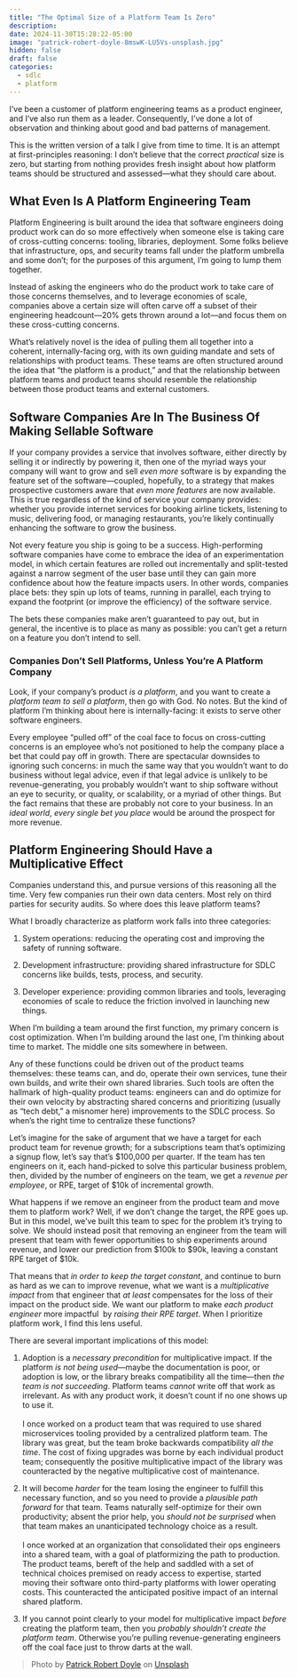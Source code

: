 ```yaml
---
title: "The Optimal Size of a Platform Team Is Zero"
description:
date: 2024-11-30T15:28:22-05:00
image: "patrick-robert-doyle-8mswK-LU5Vs-unsplash.jpg"
hidden: false
draft: false
categories:
  - sdlc
  - platform
---
```


I’ve been a customer of platform engineering teams as a product engineer, and I’ve also run them as a leader. Consequently, I’ve done a lot of observation and thinking about good and bad patterns of management.

This is the written version of a talk I give from time to time. It is an attempt at first-principles reasoning: I don’t believe that the correct _practical_ size is zero, but starting from nothing provides fresh insight about how platform teams should be structured and assessed—what they should care about.

## What Even Is A Platform Engineering Team

Platform Engineering is built around the idea that software engineers doing product work can do so more effectively when someone else is taking care of cross-cutting concerns: tooling, libraries, deployment. Some folks believe that infrastructure, ops, and security teams fall under the platform umbrella and some don’t; for the purposes of this argument, I’m going to lump them together.

Instead of asking the engineers who do the product work to take care of those concerns themselves, and to leverage economies of scale, companies above a certain size will often carve off a subset of their engineering headcount—20% gets thrown around a lot—and focus them on these cross-cutting concerns.

What’s relatively novel is the idea of pulling them all together into a coherent, internally-facing org, with its own guiding mandate and sets of relationships with product teams. These teams are often structured around the idea that “the platform is a product,” and that the relationship between platform teams and product teams should resemble the relationship between those product teams and external customers.

## Software Companies Are In The Business Of Making Sellable Software

If your company provides a service that involves software, either directly by selling it or indirectly by powering it, then one of the myriad ways your company will want to grow and sell _even more_ software is by expanding the feature set of the software—coupled, hopefully, to a strategy that makes prospective customers aware that _even more features_ are now available. This is true regardless of the kind of service your company provides: whether you provide internet services for booking airline tickets, listening to music, delivering food, or managing restaurants, you’re likely continually enhancing the software to grow the business.

Not every feature you ship is going to be a success. High-performing software companies have come to embrace the idea of an experimentation model, in which certain features are rolled out incrementally and split-tested against a narrow segment of the user base until they can gain more confidence about how the feature impacts users. In other words, companies place bets: they spin up lots of teams, running in parallel, each trying to expand the footprint (or improve the efficiency) of the software service.

The bets these companies make aren’t guaranteed to pay out, but in general, the incentive is to place as many as possible: you can’t get a return on a feature you don’t intend to sell.

### Companies Don’t Sell Platforms, Unless You’re A Platform Company

Look, if your company’s product _is a platform_, and you want to create a _platform team to sell a platform_, then go with God. No notes. But the kind of platform I’m thinking about here is internally-facing: it exists to serve other software engineers.

Every employee “pulled off” of the coal face to focus on cross-cutting concerns is an employee who’s not positioned to help the company place a bet that could pay off in growth. There are spectacular downsides to ignoring such concerns: in much the same way that you wouldn’t want to do business without legal advice, even if that legal advice is unlikely to be revenue-generating, you probably wouldn’t want to ship software without an eye to security, or quality, or scalability, or a myriad of other things. But the fact remains that these are probably not core to your business. In an _ideal world_, _every single bet you place_ would be around the prospect for more revenue.

## Platform Engineering Should Have a Multiplicative Effect

Companies understand this, and pursue versions of this reasoning all the time. Very few companies run their own data centers. Most rely on third parties for security audits. So where does this leave platform teams?

What I broadly characterize as platform work falls into three categories:

1. System operations: reducing the operating cost and improving the safety of running software.

2. Development infrastructure: providing shared infrastructure for SDLC concerns like builds, tests, process, and security.

3. Developer experience: providing common libraries and tools, leveraging economies of scale to reduce the friction involved in launching new things.

When I’m building a team around the first function, my primary concern is cost optimization. When I’m building around the last one, I’m thinking about time to market. The middle one sits somewhere in between.

Any of these functions could be driven out of the product teams themselves: these teams can, and do, operate their own services, tune their own builds, and write their own shared libraries. Such tools are often the hallmark of high-quality product teams: engineers can and do optimize for their own velocity by abstracting shared concerns and prioritizing (usually as “tech debt,” a misnomer here) improvements to the SDLC process. So when’s the right time to centralize these functions?

Let’s imagine for the sake of argument that we have a target for each product team for revenue growth; for a subscriptions team that’s optimizing a signup flow, let’s say that’s $100,000 per quarter. If the team has ten engineers on it, each hand-picked to solve this particular business problem, then, divided by the number of engineers on the team, we get a _revenue per employee_, or RPE, target of $10k of incremental growth.

What happens if we remove an engineer from the product team and move them to platform work? Well, if we don’t change the target, the RPE goes up. But in this model, we’ve built this team to spec for the problem it’s trying to solve. We should instead posit that removing an engineer from the team will present that team with fewer opportunities to ship experiments around revenue, and lower our prediction from $100k to $90k, leaving a constant RPE target of $10k.

That means that _in order to keep the target constant_, and continue to burn as hard as we can to improve revenue, what we want is a _multiplicative impact_ from that engineer that _at least_ compensates for the loss of their impact on the product side. We want our platform to make _each product engineer_ more impactful  by _raising their RPE target_. When I prioritize platform work, I find this lens useful.

There are several important implications of this model:

1. Adoption is a _necessary precondition_ for multiplicative impact. If the platform _is not being used_—maybe the documentation is poor, or adoption is low, or the library breaks compatibility all the time—then _the team is not succeeding_. Platform teams _cannot_ write off that work as irrelevant. As with any product work, it doesn’t count if no one shows up to use it.\
   \
   I once worked on a product team that was required to use shared microservices tooling provided by a centralized platform team. The library was great, but the team broke backwards compatibility _all the time_. The cost of fixing upgrades was borne by each individual product team; consequently the positive multiplicative impact of the library was counteracted by the negative multiplicative cost of maintenance.

2. It will become _harder_ for the team losing the engineer to fulfill this necessary function, and so you need to provide a _plausible path forward_ for that team. Teams naturally self-optimize for their own productivity; absent the prior help, you _should not be surprised_ when that team makes an unanticipated technology choice as a result.\
   \
   I once worked at an organization that consolidated their ops engineers into a shared team, with a goal of platformizing the path to production. The product teams, bereft of the help and saddled with a set of technical choices premised on ready access to expertise, started moving their software onto third-party platforms with lower operating costs. This counteracted the anticipated positive impact of an internal shared platform.

3. If you cannot point clearly to your model for multiplicative impact _before_ creating the platform team, then you _probably shouldn’t create the platform team_. Otherwise you’re pulling revenue-generating engineers off the coal face just to throw darts at the wall.

> Photo by <a href="https://unsplash.com/@teapowered?utm_content=creditCopyText&utm_medium=referral&utm_source=unsplash">Patrick Robert Doyle</a> on <a href="https://unsplash.com/photos/inside-train-with-no-people-8mswK-LU5Vs?utm_content=creditCopyText&utm_medium=referral&utm_source=unsplash">Unsplash</a>

